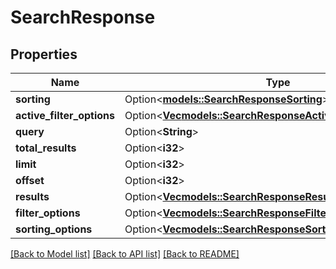 # SearchResponse

## Properties

Name | Type | Description | Notes
------------ | ------------- | ------------- | -------------
**sorting** | Option<[**models::SearchResponseSorting**](SearchResponse_sorting.md)> |  | [optional]
**active_filter_options** | Option<[**Vec<models::SearchResponseActiveFilterOptionsInner>**](SearchResponse_active_filter_options_inner.md)> |  | [optional]
**query** | Option<**String**> |  | [optional]
**total_results** | Option<**i32**> |  | [optional]
**limit** | Option<**i32**> |  | [optional]
**offset** | Option<**i32**> |  | [optional]
**results** | Option<[**Vec<models::SearchResponseResultsInner>**](SearchResponse_results_inner.md)> |  | [optional]
**filter_options** | Option<[**Vec<models::SearchResponseFilterOptionsInner>**](SearchResponse_filter_options_inner.md)> |  | [optional]
**sorting_options** | Option<[**Vec<models::SearchResponseSortingOptionsInner>**](SearchResponse_sorting_options_inner.md)> |  | [optional]

[[Back to Model list]](../README.md#documentation-for-models) [[Back to API list]](../README.md#documentation-for-api-endpoints) [[Back to README]](../README.md)


